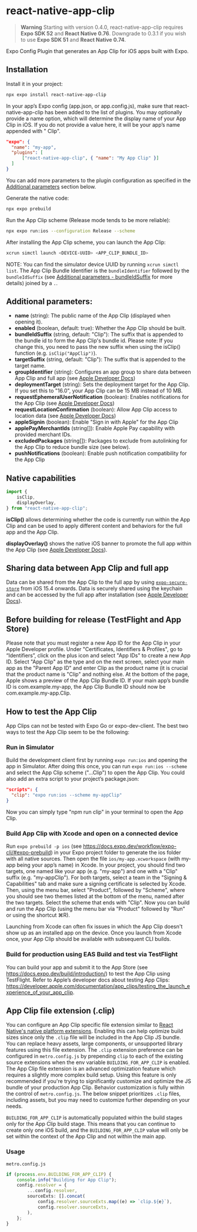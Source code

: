# react-native-app-clip

> **Warning**
> Starting with version 0.4.0, react-native-app-clip requires **Expo SDK 52** and **React Native 0.76**. Downgrade to 0.3.1 if you wish to use **Expo SDK 51** and **React Native 0.74**.

Expo Config Plugin that generates an App Clip for iOS apps built with Expo.

## Installation

Install it in your project:

```sh
npx expo install react-native-app-clip
```

In your app’s Expo config (app.json, or app.config.js), make sure that react-native-app-clip has been added to the list of plugins. You may optionally provide a name option, which will determine the display name of your App Clip in iOS. If you do not provide a value here, it will be your app’s name appended with " Clip".

```app.json
"expo": {
  "name": "my-app",
  "plugins": [
      ["react-native-app-clip", { "name": "My App Clip" }]
  ]
}
```

You can add more parameters to the plugin configuration as specified in the [Additional parameters](#additional-parameters) section below.

Generate the native code:

```sh
npx expo prebuild
```

Run the App Clip scheme (Release mode tends to be more reliable):

```sh
npx expo run:ios --configuration Release --scheme
```

After installing the App Clip scheme, you can launch the App Clip:

```sh
xcrun simctl launch <DEVICE-UUID> <APP_CLIP_BUNDLE_ID>
```

NOTE: You can find the simulator device UUID by running `xcrun simctl list`. The App Clip Bundle Identifier is the `bundleIdentifier` followed by the `bundleIdSuffix` (see [Additional parameters - bundleIdSuffix](additional-parameters) for more details) joined by a `.`.

## Additional parameters:

-   **name** (string): The public name of the App Clip (displayed when opening it).
-   **enabled** (boolean, default: true): Whether the App Clip should be built.
-   **bundleIdSuffix** (string, default: "Clip"): The suffix that is appended to the bundle id to form the App Clip's bundle id. Please note: If you change this, you need to pass the new suffix when using the isClip() function (e.g. `isClip("AppClip")`).
-   **targetSuffix** (string, default: "Clip"): The suffix that is appended to the target name.
-   **groupIdentifier** (string): Configures an app group to share data between App Clip and full app (see [Apple Developer Docs](https://developer.apple.com/documentation/xcode/configuring-app-groups))
-   **deploymentTarget** (string): Sets the deployment target for the App Clip. If you set this to "16.0", your App Clip can be 15 MB instead of 10 MB.
-   **requestEphemeralUserNotification** (boolean): Enables notifications for the App Clip (see [Apple Developer Docs](https://developer.apple.com/documentation/app_clips/enabling_notifications_in_app_clips))
-   **requestLocationConfirmation** (boolean): Allow App Clip access to location data (see [Apple Developer Docs](https://developer.apple.com/documentation/app_clips/confirming_the_user_s_physical_location))
-   **appleSignin** (boolean): Enable "Sign in with Apple" for the App Clip
-   **applePayMerchantIds** (string[]): Enable Apple Pay capability with provided merchant IDs.
-   **excludedPackages** (string[]): Packages to exclude from autolinking for the App Clip to reduce bundle size (see below).
-   **pushNotifications** (boolean): Enable push notification compatibility for the App Clip

## Native capabilities

```typescript
import {
	isClip,
	displayOverlay,
} from "react-native-app-clip";
```

**isClip()** allows determining whether the code is currently run within the App Clip and can be used to apply different content and behaviors for the full app and the App Clip.

**displayOverlay()** shows the native iOS banner to promote the full app within the App Clip (see [Apple Developer Docs](https://developer.apple.com/documentation/app_clips/recommending_your_app_to_app_clip_users)).

## Sharing data between App Clip and full app

Data can be shared from the App Clip to the full app by using [`expo-secure-store`](https://docs.expo.dev/versions/latest/sdk/securestore/) from iOS 15.4 onwards. Data is securely shared using the keychain and can be accessed by the full app after installation (see [Apple Developer Docs](https://developer.apple.com/documentation/appclip/sharing-data-between-your-app-clip-and-your-full-app#Review-keychain-usage)).

## Before building for release (TestFlight and App Store)

Please note that you must register a new App ID for the App Clip in your Apple Developer profile. Under "Certificates, Identifiers & Profiles", go to “Identifiers”, click on the plus icon and select "App IDs" to create a new App ID. Select "App Clip" as the type and on the next screen, select your main app as the "Parent App ID" and enter Clip as the product name (it is crucial that the product name is "Clip" and nothing else. At the bottom of the page, Apple shows a preview of the App Clip Bundle ID. If your main app’s bundle ID is com.example.my-app, the App Clip Bundle ID should now be com.example.my-app.Clip.

## How to test the App Clip

App Clips can not be tested with Expo Go or expo-dev-client. The best two ways to test the App Clip seem to be the following:

### Run in Simulator

Build the development client first by running `expo run:ios` and opening the app in Simulator. After doing this once, you can run `expo run:ios --scheme` and select the App Clip scheme ("...Clip") to open the App Clip. You could also add an extra script to your project’s package.json:

```package.json
"scripts": {
  "clip": "expo run:ios --scheme my-appClip"
}
```

Now you can simply type "npm run clip" in your terminal to open the App Clip.

### Build App Clip with Xcode and open on a connected device

Run `expo prebuild -p ios` (see https://docs.expo.dev/workflow/expo-cli/#expo-prebuild) in your Expo project folder to generate the ios folder with all native sources. Then open the file `ios/my-app.xcworkspace` (with my-app being your app’s name) in Xcode. In your project, you should find two targets, one named like your app (e.g. "my-app") and one with a "Clip" suffix (e.g. "my-appClip"). For both targets, select a team in the "Signing & Capabilities" tab and make sure a signing certificate is selected by Xcode. Then, using the menu bar, select "Product", followed by "Scheme", where you should see two themes listed at the bottom of the menu, named after the two targets. Select the scheme that ends with "Clip". Now you can build and run the App Clip (using the menu bar via "Product" followed by "Run" or using the shortcut ⌘R).

Launching from Xcode can often fix issues in which the App Clip doesn't show up as an installed app on the device. Once you launch from Xcode once, your App Clip should be available with subsequent CLI builds.

### Build for production using EAS Build and test via TestFlight

You can build your app and submit it to the App Store (see https://docs.expo.dev/build/introduction/) to test the App Clip using TestFlight. Refer to Apple’s developer docs about testing App Clips: https://developer.apple.com/documentation/app_clips/testing_the_launch_experience_of_your_app_clip.

## App Clip file extension (.clip)

You can configure an App Clip specific file extension similar to [React Native's native platform extensions](https://reactnative.dev/docs/platform-specific-code#native-specific-extensions-ie-sharing-code-with-nodejs-and-web). Enabling this can help optimize build sizes since only the `.clip` file will be included in the App Clip JS bundle. You can replace heavy assets, large components, or unsupported library features using this file extension. The `.clip` extension preference can be configured in `metro.config.js` by prepending `clip` to each of the existing source extensions when the env variable `BUILDING_FOR_APP_CLIP` is enabled. The App Clip file extension is an advanced optimization feature which requires a slightly more complex build setup. Using this feature is only recommended if you're trying to significantly customize and optimize the JS bundle of your production App Clip. Behavior customization is fully within the control of `metro.config.js`. The below snippet prioritizes `.clip` files, including assets, but you may need to customize further depending on your needs.

`BUILDING_FOR_APP_CLIP` is automatically populated within the build stages only for the App Clip build stage. This means that you can continue to create only one iOS build, and the `BUILDING_FOR_APP_CLIP` value will only be set within the context of the App Clip and not within the main app.

### Usage
`metro.config.js`
```typescript
if (process.env.BUILDING_FOR_APP_CLIP) {
	console.info("Building for App Clip");
	config.resolver = {
		...config.resolver,
		sourceExts: [].concat(
			config.resolver.sourceExts.map((e) => `clip.${e}`),
			config.resolver.sourceExts,
		),
	};
}
```
